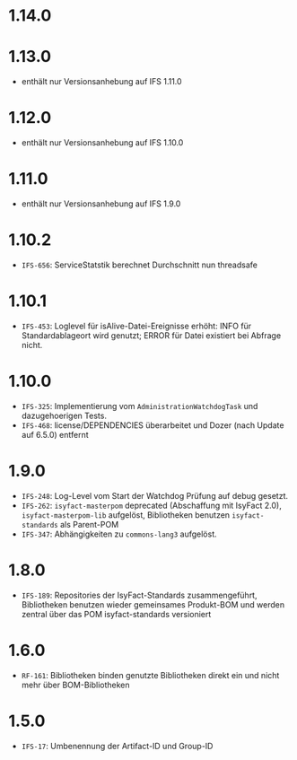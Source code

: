 # 1.14.0

# 1.13.0
- enthält nur Versionsanhebung auf IFS 1.11.0

# 1.12.0
- enthält nur Versionsanhebung auf IFS 1.10.0

# 1.11.0
- enthält nur Versionsanhebung auf IFS 1.9.0

# 1.10.2
- `IFS-656`: ServiceStatstik berechnet Durchschnitt nun threadsafe

# 1.10.1
- `IFS-453`: Loglevel für isAlive-Datei-Ereignisse erhöht: INFO für Standardablageort wird genutzt; ERROR für Datei existiert bei Abfrage nicht.

# 1.10.0
- `IFS-325`: Implementierung vom `AdministrationWatchdogTask` und dazugehoerigen Tests.
- `IFS-468`: license/DEPENDENCIES überarbeitet und Dozer (nach Update auf 6.5.0) entfernt

# 1.9.0
- `IFS-248`: Log-Level vom Start der Watchdog Prüfung auf debug gesetzt.
- `IFS-262`: `isyfact-masterpom` deprecated (Abschaffung mit IsyFact 2.0), `isyfact-masterpom-lib` aufgelöst, Bibliotheken benutzen `isyfact-standards` als Parent-POM
- `IFS-347`: Abhängigkeiten zu `commons-lang3` aufgelöst.

# 1.8.0
- `IFS-189`: Repositories der IsyFact-Standards zusammengeführt, Bibliotheken benutzen wieder gemeinsames Produkt-BOM und werden zentral über das POM isyfact-standards versioniert

# 1.6.0
- `RF-161`: Bibliotheken binden genutzte Bibliotheken direkt ein und nicht mehr über BOM-Bibliotheken

# 1.5.0
- `IFS-17`: Umbenennung der Artifact-ID und Group-ID
